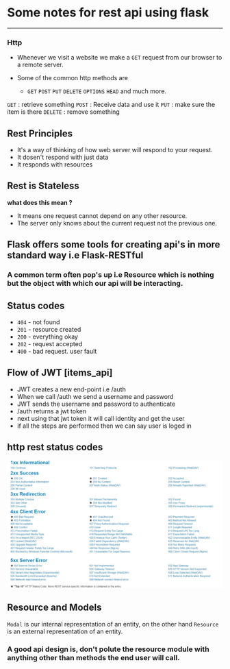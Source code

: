 # Some notes for rest api using flask
---

### Http
* Whenever we visit a website we make a `GET` request from our browser to a remote server.

* Some of the common http methods are
    - `GET` `POST` `PUT` `DELETE` `OPTIONS` `HEAD` and much more.

`GET` : retrieve something
`POST` : Receive data and use it
`PUT` : make sure the item is there
`DELETE` : remove something


## Rest Principles

* It's a way of thinking of how web server will respond to your request.
* It dosen't respond with just data
* It responds with resources

## Rest is Stateless

**what does this mean ?**

- It means one request cannot depend on any other resource.
- The server only knows about the current request not the previous one.

## Flask offers some tools for creating api's in more standard way i.e Flask-RESTful

### A common term often pop's up i.e Resource which is nothing but the object with which our api will be interacting.

## Status codes

* `404` - not found
* `201` - resource created
* `200` - everything okay
* `202` - request accepted
* `400` - bad request. user fault


## Flow of JWT [items_api]
* JWT creates a new end-point i.e /auth
* When we call /auth we send a username and password
* JWT sends the username and password to authenticate
* /auth returns a jwt token
* next using that jwt token it will call identity and get the user
* if all the steps are performed then we can say user is loged in

## http rest status codes

<img src = "http-status-codes.jpg" />


## Resource and Models

`Modal` is our internal representation of an entity, on the other hand `Resource` is an external representation of an entity.

### A good api design is, don't polute the resource module with anything other than methods the end user will call.







